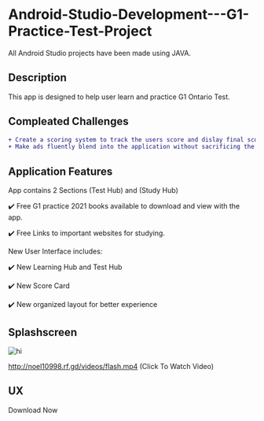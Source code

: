 # Android-Studio-Development---G1-Practice-Test-Project
All Android Studio projects have been made using JAVA. 

## Description 
This app is designed to help user learn and practice G1 Ontario Test.

## Compleated Challenges
```diff
+ Create a scoring system to track the users score and dislay final score at the end the test.
+ Make ads fluently blend into the application without sacrificing the quality of the app.  
```
## Application Features
App contains 2 Sections (Test Hub) and (Study Hub)

✔️ Free G1 practice 2021 books available to download and view with the app.

✔️ Free Links to important websites for studying.

New User Interface includes: 

✔️ New Learning Hub and Test Hub

✔️ New Score Card

✔️ New organized layout for better experience

## Splashscreen
![hi](https://github.com/noelshereportfolio/Android-Studio-Development---G1-Practice-Test-Application/blob/main/readme_assets/gif_splash.gif)

http://noel10998.rf.gd/videos/flash.mp4 (Click To Watch Video)

## UX

Download Now


